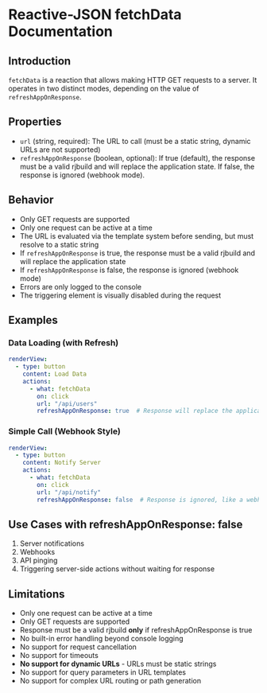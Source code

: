 # Reactive-JSON fetchData Documentation

## Introduction
`fetchData` is a reaction that allows making HTTP GET requests to a server. It operates in two distinct modes, depending on the value of `refreshAppOnResponse`.

## Properties
- `url` (string, required): The URL to call (must be a static string, dynamic URLs are not supported)
- `refreshAppOnResponse` (boolean, optional): If true (default), the response must be a valid rjbuild and will replace the application state. If false, the response is ignored (webhook mode).

## Behavior
- Only GET requests are supported
- Only one request can be active at a time
- The URL is evaluated via the template system before sending, but must resolve to a static string
- If `refreshAppOnResponse` is true, the response must be a valid rjbuild and will replace the application state
- If `refreshAppOnResponse` is false, the response is ignored (webhook mode)
- Errors are only logged to the console
- The triggering element is visually disabled during the request

## Examples

### Data Loading (with Refresh)
```yaml
renderView:
  - type: button
    content: Load Data
    actions:
      - what: fetchData
        on: click
        url: "/api/users"
        refreshAppOnResponse: true  # Response will replace the application state
```

### Simple Call (Webhook Style)
```yaml
renderView:
  - type: button
    content: Notify Server
    actions:
      - what: fetchData
        on: click
        url: "/api/notify"
        refreshAppOnResponse: false  # Response is ignored, like a webhook
```

## Use Cases with refreshAppOnResponse: false
1. Server notifications
2. Webhooks
3. API pinging
4. Triggering server-side actions without waiting for response

## Limitations
- Only one request can be active at a time
- Only GET requests are supported
- Response must be a valid rjbuild **only** if refreshAppOnResponse is true
- No built-in error handling beyond console logging
- No support for request cancellation
- No support for timeouts
- **No support for dynamic URLs** - URLs must be static strings
- No support for query parameters in URL templates
- No support for complex URL routing or path generation 